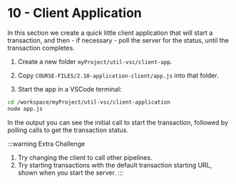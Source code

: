 # 10 - Client Application
In this section we create a quick little client application
that will start a transaction, and then - if necessary - poll
the server for the status, until the transaction completes.

1. Create a new folder `myProject/util-vsc/client-app`.

1. Copy `COURSE-FILES/2.10-application-client/app.js` into that folder.

1. Start the app in a VSCode terminal:

```sh
cd /workspace/myProject/util-vsc/client-application
node app.js
```

In the output you can see the initial call to start the transaction,
followed by polling calls to get the transaction status.

:::warning Extra Challenge
1. Try changing the client to call other pipelines.
2. Try starting transactions with the default transaction
starting URL, shown when you start the server.
:::
